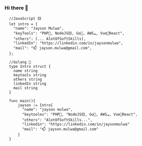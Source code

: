 ### Hi there 👋

<!--![alt text](https://github.com/jaysonmulwa/jaysonmulwa/blob/master/j.png?raw=true)-->

<!--
**jaysonmulwa/jaysonmulwa** is a ✨ _special_ ✨ repository because its `README.md` (this file) appears on your GitHub profile.

Here are some ideas to get you started:

-->
```
  //JavaScript 🟨
  let intro = {
    "name": "Jayson Mulwa",
    "keyTools": "PHP🐘, NodeJS🟨, Go🐹, AWS☁, Vue🤝React",
    "others": [... AlotOfSoftSkills], 
    "linkedIn": "https://linkedin.com/in/jaysonmulwa",
    "mail": "📫 jayson.mulwa@gmail.com",
  };

```

```
  //Golang 🐹
  type Intro struct {
    name string
    keytools string
    others string
    linkedIn string
    mail string
  }
  
  func main(){
      jayson := Intro{
        "name": "jayson mulwa",
        "keytooles": "PHP🐘, "NodeJS🟨, Go🐹, AWS☁, Vue🤝React",
        "others": "AlotOfSoftSkills...", 
        "linkedin": "https://linkedin.com/in/jaysonmulwa"
        "mail": "📫 jayson.mulwa@gmail.com"
      }
  }

```


<!--![alt text](https://github.com/jaysonmulwa/jaysonmulwa/blob/master/j2.png?raw=true)-->

